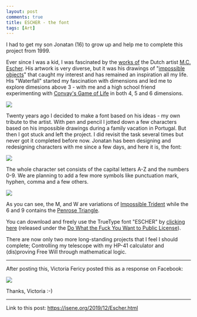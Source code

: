 ```yaml
---
layout: post
comments: true
title: ESCHER - the font
tags: [Art]
---
```


I had to get my son Jonatan (16) to grow up and help me to complete this project from 1999.

Ever since I was a kid, I was fascinated by the [works of](https://mcescher.com/) the Dutch artist [M.C. Escher](https://en.wikipedia.org/wiki/M._C._Escher). His artwork is very diverse, but it was his drawings of "[impossible objects](https://en.wikipedia.org/wiki/Impossible_object)" that caught my interest and has remained an inspiration all my life. His "Waterfall" started my fascination with dimensions and led me to explore dimesions above 3 - with me and a high school friend experimenting with [Convay's Game of Life](https://en.wikipedia.org/wiki/Conway%27s_Game_of_Life) in both 4, 5 and 6 dimensions.

![](https://isene.org/assets/posts/waterfall.jpg)

Twenty years ago I decided to make a font based on his ideas - my own tribute to the artist. With pen and pencil I jotted down a few characters based on his impossible drawings during a family vacation in Portugal. But then I got stuck and left the project. I did revisit the task several times but never got it completed before now. Jonatan has been designing and redesigning characters with me since a few days, and here it is, the font:

![](https://isene.org/assets/posts/escher.png)

The whole character set consists of the capital letters A-Z and the numbers 0-9. We are planning to add a few more symbols like punctuation mark, hyphen, comma and a few others.

![](https://isene.org/assets/posts/escher-all.png)

As you can see, the M, and W are variations of [Impossible Trident](https://en.wikipedia.org/wiki/Impossible_trident) while the 6 and 9 contains the [Penrose Triangle](https://en.wikipedia.org/wiki/Penrose_triangle).

You can download and freely use the TrueType font "ESCHER" by [clicking here](/assets/escher.ttf) (released under the [Do What the Fuck You Want to Public License](http://www.wtfpl.net/about/)).

There are now only two more long-standing projects that I feel I should complete; Controlling my telescope with my HP-41 calculator and (dis)proving Free Will through mathematical logic.

---

After posting this, Victoria Fericy posted this as a response on Facebook:

![](https://isene.org/assets/posts/amazing-escher.jpg)

Thanks, Victoria :-)

---
Link to this post: <https://isene.org/2019/12/Escher.html>
